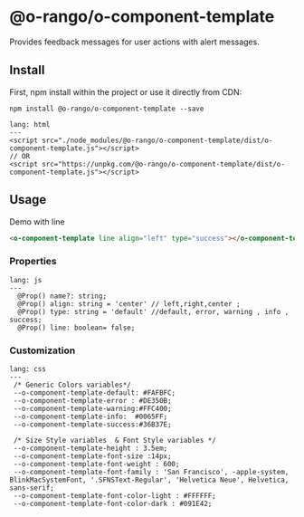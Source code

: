 # @o-rango/o-component-template
Provides feedback messages for  user actions with alert messages.


## Install
First, npm install within the project or use it directly from CDN:

```
npm install @o-rango/o-component-template --save
```

```code
lang: html
---
<script src="./node_modules/@o-rango/o-component-template/dist/o-component-template.js"></script>
// OR
<script src="https://unpkg.com/@o-rango/o-component-template/dist/o-component-template.js"></script>
```

## Usage

Demo with line

```html
<o-component-template line align="left" type="success"></o-component-template>
```

### Properties

```code
lang: js
---
  @Prop() name?: string;
  @Prop() align: string = 'center' // left,right,center ;
  @Prop() type: string = 'default' //default, error, warning , info , success;
  @Prop() line: boolean= false;
```


### Customization

```code
lang: css
---
 /* Generic Colors variables*/
 --o-component-template-default: #FAFBFC;
 --o-component-template-error : #DE350B;
 --o-component-template-warning:#FFC400;
 --o-component-template-info:  #0065FF;
 --o-component-template-success:#36B37E;

 /* Size Style variables  & Font Style variables */
 --o-component-template-height : 3.5em;
 --o-component-template-font-size :14px;
 --o-component-template-font-weight : 600;
 --o-component-template-font-family : 'San Francisco', -apple-system, BlinkMacSystemFont, '.SFNSText-Regular', 'Helvetica Neue', Helvetica, sans-serif;
 --o-component-template-font-color-light : #FFFFFF;
 --o-component-template-font-color-dark : #091E42;

```
